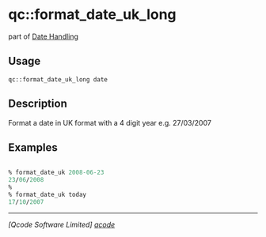 qc::format_date_uk_long
=======================

part of [Date Handling](../qc/wiki/DateHandling)

Usage
-----
`qc::format_date_uk_long date`

Description
-----------
Format a date in UK format with a 4 digit year e.g. 27/03/2007

Examples
--------
```tcl

% format_date_uk 2008-06-23
23/06/2008
% 
% format_date_uk today
17/10/2007

```

----------------------------------
*[Qcode Software Limited] [qcode]*

[qcode]: http://www.qcode.co.uk "Qcode Software"